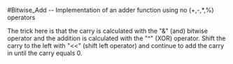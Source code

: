 #Bitwise_Add -- Implementation of an adder function using no (+,-,*,%) operators

The trick here is that the carry is calculated with the "&" (and) bitwise operator
and the addition is calculated with the "^" (XOR) operator. Shift the carry to the 
left with "<<" (shift left operator) and continue to add the carry in until the 
carry equals 0.
